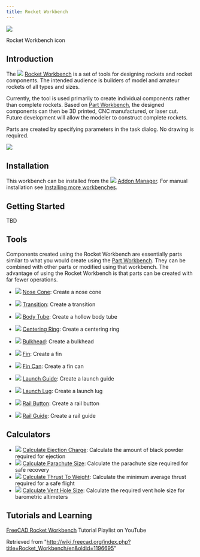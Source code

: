 ```yaml
---
title: Rocket Workbench
---
```


![](/src/assets/images/RocketWorkbench.svg)

Rocket Workbench icon

## Introduction

The ![](/src/assets/images/RocketWorkbench.svg) [Rocket Workbench](/Rocket_Workbench "Rocket Workbench") is a set of tools for designing rockets and rocket components. The intended audience is builders of model and amateur rockets of all types and sizes.

Currently, the tool is used primarily to create individual components rather than complete rockets. Based on [Part Workbench](/Part_Workbench "Part Workbench"), the designed components can then be 3D printed, CNC manufactured, or laser cut. Future development will allow the modeler to construct complete rockets.

Parts are created by specifying parameters in the task dialog. No drawing is required.

![](/src/assets/images/RocketAnim.gif)

## Installation

This workbench can be installed from the ![](/src/assets/images/Std_AddonMgr.svg) [Addon Manager](/Std_AddonMgr "Std AddonMgr"). For manual installation see [Installing more workbenches](/Installing_more_workbenches "Installing more workbenches").

## Getting Started

TBD

## Tools

Components created using the Rocket Workbench are essentially parts similar to what you would create using the [Part Workbench](/Part_Workbench "Part Workbench"). They can be combined with other parts or modified using that workbench. The advantage of using the Rocket Workbench is that parts can be created with far fewer operations.

- ![](/src/assets/images/Rocket_NoseCone.svg) [Nose Cone](/Rocket_NoseCone "Rocket NoseCone"): Create a nose cone

- ![](/src/assets/images/Rocket_Transition.svg) [Transition](/Rocket_Transition "Rocket Transition"): Create a transition

- ![](/src/assets/images/Rocket_BodyTube.svg) [Body Tube](/Rocket_BodyTube "Rocket BodyTube"): Create a hollow body tube

- ![](/src/assets/images/Rocket_CenteringRing.svg) [Centering Ring](/Rocket_CenteringRing "Rocket CenteringRing"): Create a centering ring

- ![](/src/assets/images/Rocket_Bulkhead.svg) [Bulkhead](/Rocket_Bulkhead "Rocket Bulkhead"): Create a bulkhead

- ![](/src/assets/images/Rocket_Fin.svg) [Fin](/Rocket_Fin "Rocket Fin"): Create a fin

- ![](/src/assets/images/Rocket_FinCan.svg) [Fin Can](/Rocket_FinCan "Rocket FinCan"): Create a fin can

- ![](/src/assets/images/Rocket_LaunchGuideComposite.png) [Launch Guide](/Rocket_CompLaunchGuide "Rocket CompLaunchGuide"): Create a launch guide

- ![](/src/assets/images/Rocket_LaunchLug.svg) [Launch Lug](/Rocket_LaunchLug "Rocket LaunchLug"): Create a launch lug

- ![](/src/assets/images/Rocket_RailButton.svg) [Rail Button](/Rocket_RailButton "Rocket RailButton"): Create a rail button

- ![](/src/assets/images/Rocket_RailGuide.svg) [Rail Guide](/Rocket_RailGuide "Rocket RailGuide"): Create a rail guide

## Calculators

- ![](/src/assets/images/Rocket_Calculator.svg) [Calculate Ejection Charge](/Rocket_Ejection_Charge_Calculator "Rocket Ejection Charge Calculator"): Calculate the amount of black powder required for ejection
- ![](/src/assets/images/Rocket_Calculator.svg) [Calculate Parachute Size](/Rocket_Parachute_Size_Calculator "Rocket Parachute Size Calculator"): Calculate the parachute size required for safe recovery
- ![](/src/assets/images/Rocket_Calculator.svg) [Calculate Thrust To Weight](/Rocket_Thrust_To_Weight_Calculator "Rocket Thrust To Weight Calculator"): Calculate the minimum average thrust required for a safe flight
- ![](/src/assets/images/Rocket_Calculator.svg) [Calculate Vent Hole Size](/Rocket_Vent_Hole_Size_Calculator "Rocket Vent Hole Size Calculator"): Calculate the required vent hole size for barometric altimeters

## Tutorials and Learning

[FreeCAD Rocket Workbench](https://youtube.com/playlist?list=PLIk8AsRj-ngQRr6uLD3DDJTBrLhJfF7eI) Tutorial Playlist on YouTube

Retrieved from "<http://wiki.freecad.org/index.php?title=Rocket_Workbench/en&oldid=1196695>"
